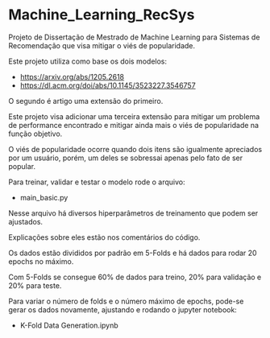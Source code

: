 # Machine_Learning_RecSys
Projeto de Dissertação de Mestrado de Machine Learning para Sistemas de Recomendação que visa mitigar o viés de popularidade.

Este projeto utiliza como base os dois modelos:
- https://arxiv.org/abs/1205.2618
- https://dl.acm.org/doi/abs/10.1145/3523227.3546757

O segundo é artigo uma extensão do primeiro.

Este projeto visa adicionar uma terceira extensão para mitigar um problema de performance encontrado e mitigar ainda mais o viés de popularidade na função objetivo.

O viés de popularidade ocorre quando dois itens são igualmente apreciados por um usuário, porém, um deles se sobressai apenas pelo fato de ser popular.

Para treinar, validar e testar o modelo rode o arquivo: 

- main_basic.py

Nesse arquivo há diversos hiperparâmetros de treinamento que podem ser ajustados.

Explicações sobre eles estão nos comentários do código.




Os dados estão divididos por padrão em 5-Folds e há dados para rodar 20 epochs no máximo.

Com 5-Folds se consegue 60% de dados para treino, 20% para validação e 20% para teste.

Para variar o número de folds e o número máximo de epochs, pode-se gerar os dados novamente,
ajustando e rodando o jupyter notebook:

- K-Fold Data Generation.ipynb

